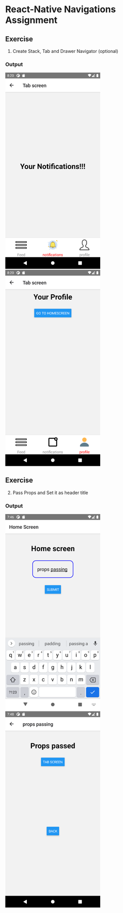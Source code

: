 # React-Native Navigations Assignment

## Exercise

1. Create Stack, Tab and Drawer Navigator (optional)

### Output

<img width="300px" src="./src/assets/tabscreen.png"> <img width="300px" src="./src/assets/profiletab.png">

## Exercise

2. Pass Props and Set it as header title

### Output

<img width="300px" src="./src/assets/homescreen.png"> <img width="300px" src="./src/assets/gotoscreen.png">

